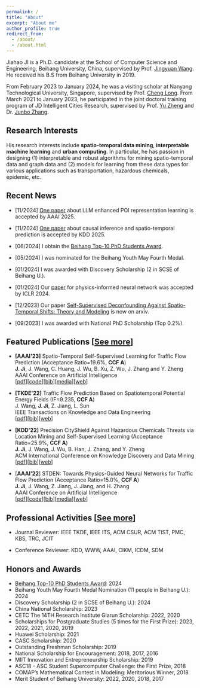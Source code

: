```yaml
---
permalink: /
title: "About"
excerpt: "About me"
author_profile: true
redirect_from: 
  - /about/
  - /about.html
---
```


Jiahao JI is a Ph.D. candidate at the School of Computer Science and Engineering, Beihang University, China, supervised by Prof. [Jingyuan Wang](https://www.bigscity.com/jingyuan-wang/). He received his B.S from Beihang University in 2019.

From February 2023 to January 2024, he was a visiting scholar at Nanyang Technological University, Singapore, supervised by Prof. [Cheng Long](https://personal.ntu.edu.sg/c.long/index.html).
From March 2021 to January 2023, he participated in the joint doctoral training program of JD Intelligent Cities Research, supervised by Prof. [Yu Zheng](http://urban-computing.com/yuzheng) and Dr. [Junbo Zhang](https://zhangjunbo.org/).  

<!-- He is currently seeking for job opportunities. If you are interested in his research, please feel free to <u><a href="/contact">contact him</a></u>. -->

## Research Interests

His research interests include **spatio-temporal data mining**, **interpretable machine learning** and **urban computing**. In particular, he has passion in designing (1) interpretable and robust algorithms for mining spatio-temporal data and graph data and (2) models for learning from these data types for various applications such as transportation, hazardous chemicals, epidemic, etc.

<!-- * Spatio-temporal data mining: forecasting, simulation, AI for social good (*e.g.*, transportation, hazardous chemicals, epidemic)
* Interpretable machine learning:  -->

## Recent News

* [11/2024] [One paper](https://arxiv.org/abs/2502.10038) about LLM enhanced POI representation learning is accepted by AAAI 2025.

* [11/2024] [One paper](https://arxiv.org/abs/2311.12472) about causal inference and spatio-temporal prediction is accepted by KDD 2025.

* [06/2024] I obtain the [Beihang Top-10 PhD Students Award](https://mp.weixin.qq.com/s/GNn_uyn2i0V9zuKqGeqaDA).

* [05/2024] I was nominated for the Beihang Youth May Fourth Medal.

* [01/2024] I was awarded with Discovery Scholarship (2 in SCSE of Beihang U.).
 
* [01/2024] Our [paper](https://openreview.net/forum?id=JW3jTjaaAB) for physics-informed neural network was accepted by ICLR 2024.

* [12/2023] Our paper [Self-Supervised Deconfounding Against Spatio-Temporal Shifts: Theory and Modeling](https://arxiv.org/pdf/2311.12472.pdf) is now on arxiv.
<!-- * [10/2023] Our paper [Multi-Factor Spatio-Temporal Prediction based on Graph Decomposition Learning](https://arxiv.org/pdf/2310.10374.pdf) is now on arxiv. -->
* [09/2023] I was awarded with National PhD Scholarship (Top 0.2%).
  
<!-- * [11/2022] One paper is accepted by **AAAI 2023**. -->
<!-- * [11/2022] One paper is accepted by **IEEE TKDE 2022**.  -->
<!-- * [09/2022] Serve as a PC member for **WSDM 2023**. -->
<!-- * [06/2022] One paper is accepted by **ECML/PKDD 2022**. -->
<!-- * [05/2022] One paper is accepted by **KDD 2022**. -->
<!-- * [12/2021] One paper is accepted by **AAAI 2022**. -->

## Featured Publications [<u><a href="https://echo-ji.github.io/academicpages/publications">See more</a></u>]

* **[AAAI'23]** Spatio-Temporal Self-Supervised Learning for Traffic Flow Prediction (Acceptance Ratio=19.6%, **CCF A**)\
**J. Ji**, J. Wang, C. Huang, J. Wu, B. Xu, Z. Wu, J. Zhang and Y. Zheng\
AAAI Conference on Artificial Intelligence\
[[pdf](https://echo-ji.github.io/academicpages/files/STSSL_AAAI23.pdf)][[code](https://github.com/Echo-Ji/ST-SSL)][[bib](https://echo-ji.github.io/academicpages/files/STSSL_AAAI23.txt)][[media](https://mp.weixin.qq.com/s/rMNsqYyfoeoysZxeVabh4w)][[web](https://ojs.aaai.org/index.php/AAAI/article/view/25555)]

* **[TKDE'22]** Traffic Flow Prediction Based on Spatiotemporal Potential Energy Fields (IF=9.235, **CCF A**)\
J. Wang, **J. Ji**, Z. Jiang, L. Sun\
IEEE Transactions on Knowledge and Data Engineering\
[[pdf](https://echo-ji.github.io/academicpages/files/STPEF_plus_TKDE22.pdf)][[bib](https://echo-ji.github.io/academicpages/files/STPEF_plus_TKDE22.txt)][[web](https://ieeexplore.ieee.org/document/9944966)]

* **[KDD'22]** Precision CityShield Against Hazardous Chemicals Threats via Location Mining and Self-Supervised Learning (Acceptance Ratio=25.9%, **CCF A**)\
**J. Ji**, J. Wang, J. Wu, B. Han, J. Zhang, and Y. Zheng\
ACM International Conference on Knowledge Discovery and Data Mining\
[[pdf](https://echo-ji.github.io/academicpages/files/CityShield_KDD22.pdf)][[bib](https://echo-ji.github.io/academicpages/files/CityShield_KDD22.txt)][[web](https://dl.acm.org/doi/abs/10.1145/3534678.3539028)]

* [**AAAI'22**] STDEN: Towards Physics-Guided Neural Networks for Traffic Flow Prediction (Acceptance Ratio=15.0%, **CCF A**)\
**J. Ji**, J. Wang, Z. Jiang, J. Jiang, and H. Zhang\
AAAI Conference on Artificial Intelligence\
[[pdf](https://echo-ji.github.io/academicpages/files/STDEN_AAAI22.pdf)][[code](https://github.com/Echo-Ji/STDEN)][[bib](https://echo-ji.github.io/academicpages/files/STDEN_AAAI22.txt)][[media](https://mp.weixin.qq.com/s/TmZ-J-t3IeyBpNSmysOEHA)][[web](https://ojs.aaai.org/index.php/AAAI/article/view/20322)]


## Professional Activities [<u><a href="https://echo-ji.github.io/academicpages/service">See more</a></u>]

* Journal Reviewer: IEEE TKDE, IEEE ITS, ACM CSUR, ACM TIST, PMC, KBS, TRC, JCIT

* Conference Reviewer: KDD, WWW, AAAI, CIKM, ICDM, SDM

## Honors and Awards


* [Beihang Top-10 PhD Students Award](https://mp.weixin.qq.com/s/GNn_uyn2i0V9zuKqGeqaDA): 2024
* Beihang Youth May Fourth Medal Nomination (11 people in Beihang U.): 2024
* Discovery Scholarship (2 in SCSE of Beihang U.): 2024
* China National Scholarship: 2023
* CETC The 14TH Research Institute Glarun Scholarship: 2022, 2020
* Scholarships for Postgraduate Studies (5 times for the First Prize): 2023, 2022, 2021, 2020, 2019
* Huawei Scholarship: 2021
* CASC Scholarship: 2020
* Outstanding Freshman Scholarship: 2019
* National Scholarship for Encouragement: 2018, 2017, 2016
* MIIT Innovation and Entrepreneurship Scholarship: 2019
* ASC18 - ASC Student Supercomputer Challenge: the First Prize, 2018
* COMAP’s Mathematical Contest in Modeling: Meritorious Winner, 2018
* Merit Student of Beihang University: 2022, 2020, 2018, 2017

<!-- ## Collaborators

I am really honored to work with my best friends (in alphabetical order):
* [Chao Huang](https://sites.google.com/view/chaoh), University of Hong Kong
*  -->

<!-- PS: Last updated on October 4, 2022. -->